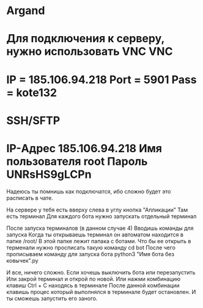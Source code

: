 ﻿# Argand
Для подключения к серверу, нужно использовать VNC
VNC
===================
IP = 185.106.94.218
Port = 5901
Pass = kote132
===================

SSH/SFTP
===================
IP-Адрес
185.106.94.218
Имя пользователя
root
Пароль
UNRsHS9gLCPn
===================

Надеюсь ты помнишь как подключатся, ибо сложно будет это расписать в чате.

На сервере у тебя есть вверху слева в углу кнопка "Апликации"
Там есть терминал
Для каждого бота нужно запускать отдельный терминал

После запуска терминалов (в данном случае 4)
Вводишь команды для запуска
Когда ты открываешь терминал он автоматом находится в папке /root/
В этой папке лежит папака с ботами.
Что бы ее открыть в терменали нужно просписать такую команду
cd bot
После чего прописываем команду для запуска бота
python3 "Имя бота без ковычек".py

И все, ничего сложно.
Если хочешь выключить бота или перезапустить
Или закрой терминал и открой по новой.
Или нажми комбинацию клавиш Ctrl + C находясь в терминале
После данной комбинации клавишь процес который выполнялся в терминале будет остановлен.
И ты сможешь запустить его заного.
